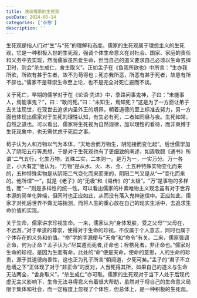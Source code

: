 ```yaml
---
title: 浅谈儒家的生死观
pubDate: 2024-05-14
categories: ['杂想']
description: ''
---
```

生死观是指人们对“生”与“死”的理解和态度。儒家的生死观属于理想主义的生死观，它是一种积极入世的生死观，强调个体生命意义在对社会、国家、家庭的责任和义务中去实现，然而儒家虽热爱生命，但当自己的道义要求自己必须以生命去捍卫时，则会“杀生成仁，舍生取义”。正如孟子在《鱼我所欲也》中所言：“生亦我所欲，所欲有甚于生者，故不为苟得也；死亦我所恶，所恶有甚于死者，故患有所不辟也。”儒家不是尊崇生命至上论，也不是完全对死亡避而不谈。

关于死亡，早期的儒学对于在《论语·先进》中，季路问事鬼神，子曰：“未能事人，焉能事鬼？”，曰：“敢问死。”曰：“未知生，焉知死？”这是为了一方面让弟子去关注现世，在现世去追求内圣外王的境界，朝着道德的至上标准去努力，另一方面也体现出儒家对于生死的理性认知，有生必有死，二者如同昼与夜。生死如常，自然之道也。可以看出，儒家将生死视为自然规律，加以理性的看待，而非束缚于生死现象中，也无需忧虑于死后之事。

荀子认为人和万物以气为本体，“天地合而万物生，阴阳接而变化起”。后世儒学加入了阴阳五行等思想，于是对于生死观也有了更细致的阐述，如周敦颐《通书》所谓“二气五行，化生万物。五殊二实，二本则一。是万为一，一实万分。万一各正，小大有定”他认为，“万物”是从水、火、木、金、土五种特殊实物变化而来的，五种特殊实物是从阴阳二气变化而来而来的，阴阳二气又是从“一”变化而来的。他所谓“一”，就是《老子》的“无极”和《易传》的“太极”。“万”是事物的多样性，而“一”则是多样性的统一性。可以看出儒家的朴素唯物主义观念虽有对于世界本源的简单化弊端，但同时也正应如此，从而没有落入鬼神迷信中。正应如此，儒家才对死后世界不做无端揣测，而将人生的重心放在自己的现实生活中，去追求生命价值的实现。

关于生命，儒家讲求珍视生命。一来，儒家认为“身体发肤，受之父母”“父母在，不远游。”对于孝道的尊崇，使得对于生命的珍视，不仅属于个人意志，同时也属于个体存在的义务和价值。“命”字的字源便与“天命”和“命令”有关。二来，儒家强调正命，何为正命？孟子认为:“尽其道而死者,正命也；桎梏死者，非正命也。”儒家对生命的珍视，是因为生而有命，此处的“命”便是天命，使命的意思，人的生命的珍贵，源于其道德向善性，这也正为孔子所言“朝闻道，夕死可矣。”孟子的“君子不立危墙之下”正体现了对于“非正命”的反对，人当死得其所，如果自己的道义与生命无法两全，“舍身取义”，“杀生成仁”亦可取。儒家的生死观对于当下人处于后现代虚无主义影响下，生命无法寻得意义有着很大帮助，虽然对于将自己的生命意义局限于集体和社会，而一定程度上忽视了个体性，但总体上，是一种积极的生死观。





